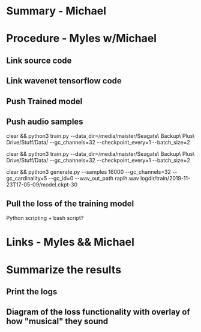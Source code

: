 # Summary - Michael
# Procedure - Myles w/Michael
## Link source code
## Link wavenet tensorflow code
## Push Trained model
## Push audio samples
clear && python3 train.py --data_dir=/media/maister/Seagate\ Backup\ Plus\ Drive/Stuff/Data/ --gc_channels=32 --checkpoint_every=1 --batch_size=2

clear && python3 train.py --data_dir=/media/maister/Seagate\ Backup\ Plus\ Drive/Stuff/Data/ --gc_channels=32 --checkpoint_every=1 --batch_size=2

clear && python3 generate.py --samples 16000 --gc_channels=32 --gc_cardinality=5 --gc_id=0 --wav_out_path raplh.wav logdir/train/2019-11-23T17-05-09/model.ckpt-30
## Pull the loss of the training model
Python scripting + bash script?
# Links - Myles && Michael
# Summarize the results
## Print the logs
## Diagram of the loss functionality with overlay of how "musical" they sound